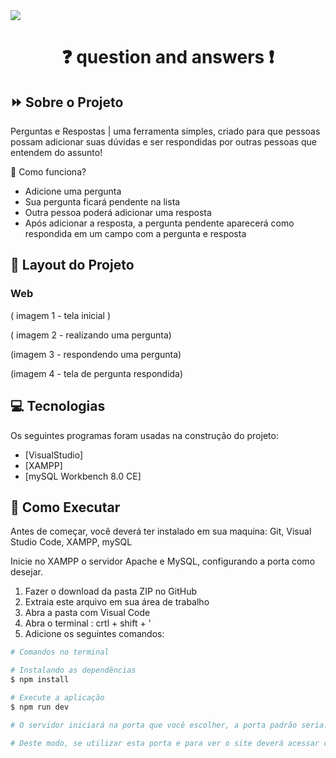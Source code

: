 <img src="https://i.ibb.co/fFcDL22/bannerqea.png">

<h1 align="center">❓ question and answers ❗</h1>

## ⏩ Sobre o Projeto

Perguntas e Respostas | uma ferramenta simples, criado para que pessoas possam adicionar suas dúvidas e ser respondidas por outras pessoas que entendem do assunto!

🤖 Como funciona?

  - Adicione uma pergunta
  - Sua pergunta ficará pendente na lista
  - Outra pessoa poderá adicionar uma resposta
  - Após adicionar a resposta, a pergunta pendente aparecerá como respondida em um campo com a pergunta e resposta
  
  
## 🎨 Layout do Projeto

### Web

( imagem 1 - tela inicial )

( imagem 2 - realizando uma pergunta)

(imagem 3 - respondendo uma pergunta)

(imagem 4 - tela de pergunta respondida)


## 💻 Tecnologias

Os seguintes programas foram usadas na construção do projeto:

- [VisualStudio]
- [XAMPP]
- [mySQL Workbench 8.0 CE]

## 🤸 Como Executar

Antes de começar, você deverá ter instalado em sua maquina: Git, Visual Studio Code, XAMPP, mySQL

Inicie no XAMPP o servidor Apache e MySQL, configurando a porta como desejar.

1. Fazer o download da pasta ZIP no GitHub 
2. Extraia este arquivo em sua área de trabalho
3. Abra a pasta com Visual Code
4. Abra o terminal : crtl + shift + '
5. Adicione os seguintes comandos: 

```bash
# Comandos no terminal 

# Instalando as dependências
$ npm install

# Execute a aplicação
$ npm run dev

# O servidor iniciará na porta que você escolher, a porta padrão seria: 3333

# Deste modo, se utilizar esta porta e para ver o site deverá acessar como: http://localhost:3333 🙂
```
